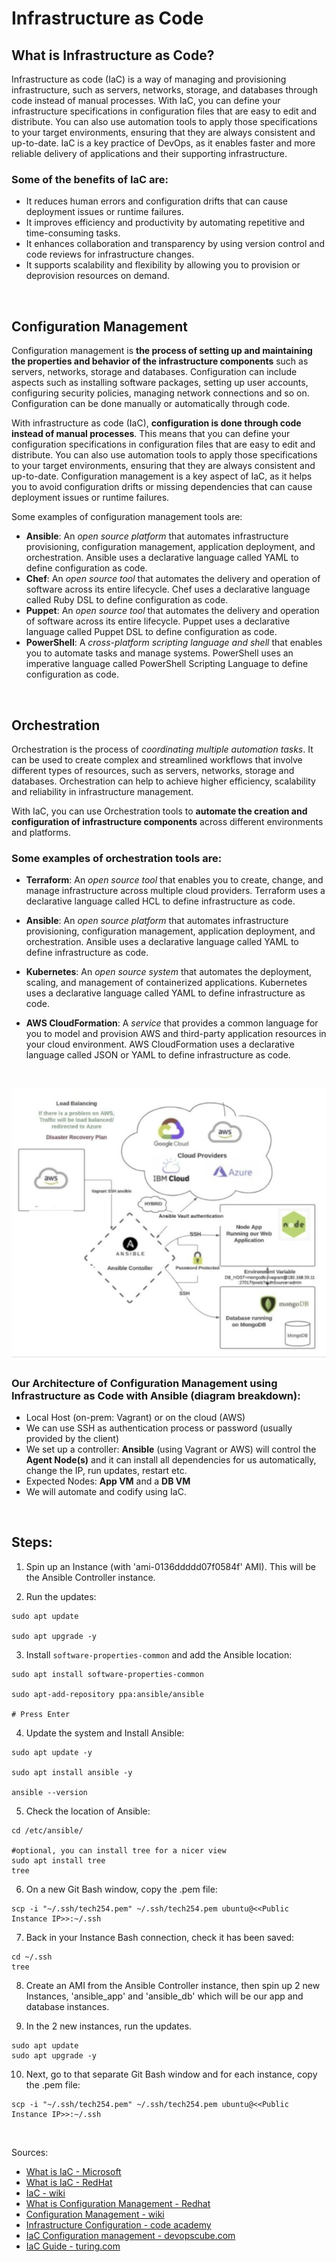 # Infrastructure as Code


## What is Infrastructure as Code? 
Infrastructure as code (IaC) is a way of managing and provisioning infrastructure, such as servers, networks, storage, and databases through code instead of manual processes. With IaC, you can define your infrastructure specifications in configuration files that are easy to edit and distribute. You can also use automation tools to apply those specifications to your target environments, ensuring that they are always consistent and up-to-date. IaC is a key practice of DevOps, as it enables faster and more reliable delivery of applications and their supporting infrastructure.

### Some of the benefits of IaC are:

* It reduces human errors and configuration drifts that can cause deployment issues or runtime failures.
* It improves efficiency and productivity by automating repetitive and time-consuming tasks.
* It enhances collaboration and transparency by using version control and code reviews for infrastructure changes.
* It supports scalability and flexibility by allowing you to provision or deprovision resources on demand.

<br>

## Configuration Management

Configuration management is **the process of setting up and maintaining the properties and behavior of the infrastructure components** such as servers, networks, storage and databases. Configuration can include aspects such as installing software packages, setting up user accounts, configuring security policies, managing network connections and so on. Configuration can be done manually or automatically through code.

With infrastructure as code (IaC), **configuration is done through code instead of manual processes**. This means that you can define your configuration specifications in configuration files that are easy to edit and distribute. You can also use automation tools to apply those specifications to your target environments, ensuring that they are always consistent and up-to-date. Configuration management is a key aspect of IaC, as it helps you to avoid configuration drifts or missing dependencies that can cause deployment issues or runtime failures.

Some examples of configuration management tools are:

* **Ansible**: An *open source platform* that automates infrastructure provisioning, configuration management, application deployment, and orchestration. Ansible uses a declarative language called YAML to define configuration as code.
* **Chef**: An *open source tool* that automates the delivery and operation of software across its entire lifecycle. Chef uses a declarative language called Ruby DSL to define configuration as code.
* **Puppet**: An *open source tool* that automates the delivery and operation of software across its entire lifecycle. Puppet uses a declarative language called Puppet DSL to define configuration as code.
* **PowerShell**: A *cross-platform scripting language and shell* that enables you to automate tasks and manage systems. PowerShell uses an imperative language called PowerShell Scripting Language to define configuration as code.

<br>

## Orchestration

Orchestration is the process of *coordinating multiple automation tasks*. It can be used to create complex and streamlined workflows that involve different types of resources, such as servers, networks, storage and databases. Orchestration can help to achieve higher efficiency, scalability and reliability in infrastructure management.

With IaC, you can use Orchestration tools to **automate the creation and configuration of infrastructure components** across different environments and platforms. 

### Some examples of orchestration tools are:

* **Terraform**: An *open source tool* that enables you to create, change, and manage infrastructure across multiple cloud providers. Terraform uses a declarative language called HCL to define infrastructure as code.

* **Ansible**: An *open source platform* that automates infrastructure provisioning, configuration management, application deployment, and orchestration. Ansible uses a declarative language called YAML to define infrastructure as code.

* **Kubernetes**: An *open source system* that automates the deployment, scaling, and management of containerized applications. Kubernetes uses a declarative language called YAML to define infrastructure as code.

* **AWS CloudFormation**: A *service* that provides a common language for you to model and provision AWS and third-party application resources in your cloud environment. AWS CloudFormation uses a declarative language called JSON or YAML to define infrastructure as code.

<br>

![AltText](diagram.png)

### **Our Architecture of Configuration Management using Infrastructure as Code with Ansible** (diagram breakdown):
* Local Host (on-prem: Vagrant) or on the cloud (AWS)
* We can use SSH as authentication process or password (usually provided by the client)
* We set up a controller: **Ansible** (using Vagrant or AWS) will control the **Agent Node(s)** and it can install all dependencies for us automatically, change the IP, run updates, restart etc.
* Expected Nodes: **App VM** and a **DB VM**
* We will automate and codify using IaC.

<br>

## Steps:

1. Spin up an Instance (with 'ami-0136ddddd07f0584f' AMI). This will be the Ansible Controller instance.

2. Run the updates:

```shell
sudo apt update

sudo apt upgrade -y
```

3. Install `software-properties-common` and add the Ansible location:

```shell
sudo apt install software-properties-common

sudo apt-add-repository ppa:ansible/ansible

# Press Enter
```

4. Update the system and Install Ansible:

```shell
sudo apt update -y

sudo apt install ansible -y

ansible --version
```

5. Check the location of Ansible:

```shell
cd /etc/ansible/

#optional, you can install tree for a nicer view
sudo apt install tree
tree
```


6. On a new Git Bash window, copy the .pem file:
```shell
scp -i "~/.ssh/tech254.pem" ~/.ssh/tech254.pem ubuntu@<<Public Instance IP>>:~/.ssh
```

7. Back in your Instance Bash connection, check it has been saved:

```shell
cd ~/.ssh
tree
```

8. Create an AMI from the Ansible Controller instance, then spin up 2 new Instances, 'ansible_app' and 'ansible_db' which will be our app and database instances.

9. In the 2 new instances, run the updates.

```shell
sudo apt update
sudo apt upgrade -y
```

10. Next, go to that separate Git Bash window and for each instance, copy the .pem file:

```shell
scp -i "~/.ssh/tech254.pem" ~/.ssh/tech254.pem ubuntu@<<Public Instance IP>>:~/.ssh
```

<br>

Sources:
- [What is IaC - Microsoft](https://learn.microsoft.com/en-us/devops/deliver/what-is-infrastructure-as-code)
- [What is IaC - RedHat](https://www.redhat.com/en/topics/automation/what-is-infrastructure-as-code-iac)
- [IaC - wiki](https://en.wikipedia.org/wiki/Infrastructure_as_code)
- [What is Configuration Management - Redhat](https://www.redhat.com/en/topics/automation/what-is-configuration-management)
- [Configuration Management - wiki](https://en.wikipedia.org/wiki/Configuration_management)
- [Infrastructure Configuration - code academy](https://www.codecademy.com/article/infrastructure-configuration)
- [IaC Configuration management - devopscube.com](https://devopscube.com/infrastructure-as-code-configuration-management/)
- [IaC Guide - turing.com](https://www.turing.com/blog/infrastructure-as-code-iac-guide/)